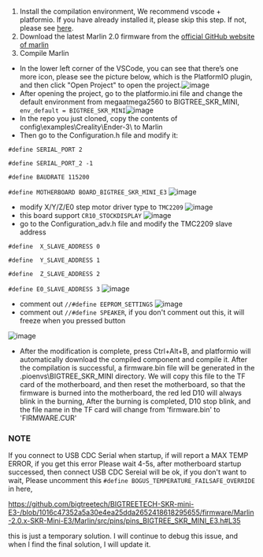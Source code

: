 1. Install the compilation environment, We recommend vscode + platformio. If you have already installed it, please skip this step.  If not, please see [here](https://github.com/bigtreetech/Document/blob/master/How%20to%20install%20VScode+Platformio.md).
2. Download the latest Marlin 2.0 firmware from the [official GitHub website of marlin](https://github.com/MarlinFirmware/Marlin/tree/bugfix-2.0.x)
3. Compile Marlin
* In the lower left corner of the VSCode, you can see that there’s one more icon, please see the picture below, 
which is the PlatformIO plugin, and then click "Open Project" to open the project.![image](https://user-images.githubusercontent.com/25599056/60634053-0aee5d80-9e40-11e9-9658-7cac8b6d1002.png)
* After opening the project, go to the platformio.ini file and change the default environment from megaatmega2560 to BIGTREE_SKR_MINI, `env_default = BIGTREE_SKR_MINI`![image](https://user-images.githubusercontent.com/25599056/60634202-bac3cb00-9e40-11e9-9d66-089c2b925138.png)
* In the repo you just cloned, copy the contents of config\examples\Creality\Ender-3\ to Marlin
* Then go to the Configuration.h file and modify it:

`#define SERIAL_PORT 2`

`#define SERIAL_PORT_2 -1`

`#define BAUDRATE 115200`

`#define MOTHERBOARD BOARD_BIGTREE_SKR_MINI_E3`
![image](https://user-images.githubusercontent.com/25599056/60634464-8ac8f780-9e41-11e9-9644-f2462160818a.png)
* modify X/Y/Z/E0 step motor driver type to `TMC2209`
![image](https://user-images.githubusercontent.com/25599056/60634508-b0560100-9e41-11e9-9a3a-2fc217564a15.png)
* this board support `CR10_STOCKDISPLAY` 
![image](https://user-images.githubusercontent.com/25599056/60634579-ff9c3180-9e41-11e9-91aa-ae90dbbbdd3f.png)
* go to the Configuration_adv.h file and modify the TMC2209 slave address

`#define  X_SLAVE_ADDRESS 0`

`#define  Y_SLAVE_ADDRESS 1`
  
`#define  Z_SLAVE_ADDRESS 2`

`#define E0_SLAVE_ADDRESS 3`
![image](https://user-images.githubusercontent.com/25599056/60634675-5ace2400-9e42-11e9-8441-9de7e1480962.png)
* comment out `//#define EEPROM_SETTINGS`
![image](https://user-images.githubusercontent.com/25599056/61014947-5f538900-a3bc-11e9-8017-2bcf9bc18411.png)
* comment out `//#define SPEAKER`, if you don't comment out this, it will freeze when you pressed button

![image](https://user-images.githubusercontent.com/25599056/61014965-6e3a3b80-a3bc-11e9-8035-6463a2757cd7.png)
* After the modification is complete, press Ctrl+Alt+B, and platformio will automatically download the compiled component and compile it. After the compilation is successful, a firmware.bin file will be generated in the .pioenvs\BIGTREE_SKR_MINI directory. We will copy this file to the TF card of the motherboard, and then reset the motherboard, so that the firmware is burned into the motherboard, the red led D10 will always blink in the burning, After the burning is completed, D10 stop blink, and the file name in the TF card will change from 'firmware.bin' to 'FIRMWARE.CUR'

### NOTE
If you connect to USB CDC Serial when startup, if will report a MAX TEMP ERROR, if you get this error
Please wait 4-5s, after motherboard startup successed, then connect USB CDC Sereial will be ok, if you don't want to wait, Please uncomment this
`#define BOGUS_TEMPERATURE_FAILSAFE_OVERRIDE ` in here, 
 
 https://github.com/bigtreetech/BIGTREETECH-SKR-mini-E3-/blob/1016c47352a5a30e4ea25dda2652418618295655/firmware/Marlin-2.0.x-SKR-Mini-E3/Marlin/src/pins/pins_BIGTREE_SKR_MINI_E3.h#L35

this is just a temporary solution.
I will continue to debug this issue, and when I find the final solution, I will update it.
